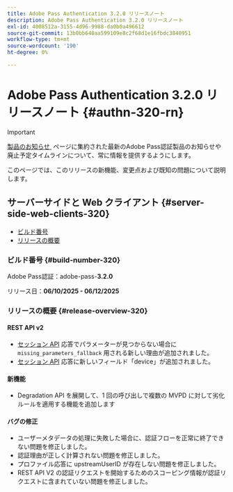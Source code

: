 ```yaml
---
title: Adobe Pass Authentication 3.2.0 リリースノート
description: Adobe Pass Authentication 3.2.0 リリースノート
exl-id: 4008512a-3155-4d96-9988-da0b0a496612
source-git-commit: 13b0bb640aa599109e8c2f68d1e16fbdc3840951
workflow-type: tm+mt
source-wordcount: '190'
ht-degree: 0%

---
```


# Adobe Pass Authentication 3.2.0 リリースノート {#authn-320-rn}

>[!IMPORTANT]
>
> [&#x200B; 製品のお知らせ &#x200B;](/help/authentication/product-announcements.md) ページに集約された最新のAdobe Pass認証製品のお知らせや廃止予定タイムラインについて、常に情報を提供するようにします。

このページでは、このリリースの新機能、変更点および既知の問題について説明します。

## サーバーサイドと Web クライアント {#server-side-web-clients-320}

* [ビルド番号](#build-number-320)
* [リリースの概要](#release-overview-320)

### ビルド番号 {#build-number-320}

Adobe Pass認証：adobe-pass-**3.2.0**

リリース日：**06/10/2025 - 06/12/2025**

### リリースの概要 {#release-overview-320}

#### REST API v2

* [&#x200B; セッション API](/help/authentication/integration-guide-programmers/rest-apis/rest-api-v2/apis/sessions-apis/rest-api-v2-sessions-apis-create-authentication-session.md) 応答でパラメーターが見つからない場合に `missing_parameters_fallback` 用される新しい理由が追加されました。
* [&#x200B; セッション API](/help/authentication/integration-guide-programmers/rest-apis/rest-api-v2/apis/sessions-apis/rest-api-v2-sessions-apis-retrieve-authentication-session-information-using-code.md) 応答に新しいフィールド「device」が追加されました。

#### 新機能

* Degradation API を展開して、1 回の呼び出しで複数の MVPD に対して劣化ルールを適用する機能を追加します

#### バグの修正

* ユーザーメタデータの処理に失敗した場合に、認証フローを正常に終了できない問題を修正しました。
* 認証理由が正しく計算されない問題を修正しました。
* プロファイル応答に upstreamUserID が存在しない問題を修正しました。
* REST API V2 の認証リクエストを開始するためのスコーピング情報が認証リクエストに含まれていない問題を修正しました。
